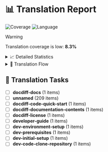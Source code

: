 # 📊 Translation Report

![Coverage](https://img.shields.io/badge/coverage-8.3%25-red)
![Language](https://img.shields.io/badge/lang-en→ja-blue)

> [!WARNING]
> Translation coverage is low: **8.3%**

<details>
<summary>📈 Detailed Statistics</summary>

| Metric | Count | Percentage |
|:-------|------:|-----------:|
| Total | 432 | 100% |
| Translated | 36 | 2.8% |
| Fuzzy | 24 | 5.6% |
| Missing | 396 | 91.7% |

</details>

<details>
<summary>🔄 Translation Flow</summary>

```mermaid
pie title Translation Coverage
    "Translated" : 36
    "Missing" : 396
    "Fuzzy" : 24
```

</details>

## 📝 Translation Tasks

- [ ] **docdiff-docs** (1 items)
- [ ] **unnamed** (209 items)
- [ ] **docdiff-code-quick-start** (1 items)
- [ ] **docdiff-documentation-contents** (1 items)
- [ ] **docdiff-license** (1 items)
- [ ] **developer-guide** (1 items)
- [ ] **dev-environment-setup** (1 items)
- [ ] **dev-prerequisites** (1 items)
- [ ] **dev-initial-setup** (1 items)
- [ ] **dev-code-clone-repository** (1 items)